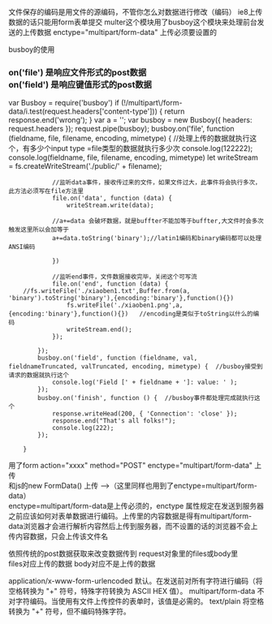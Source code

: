 文件保存的编码是用文件的源编码，不管你怎么对数据进行修改（编码）
ie8上传数据的话只能用form表单提交
multer这个模块用了busboy这个模块来处理前台发送的上传数据  enctype="multipart/form-data" 上传必须要设置的

busboy的使用
<h3>
on('file') 是响应文件形式的post数据  <br/>
on('field') 是响应键值形式的post数据
</h3>
var Busboy = require('busboy')
 if (!/multipart\/form-data/i.test(request.headers['content-type'])) {
                return response.end('wrong');
            }
			var a = '';
            var busboy = new Busboy({ headers: request.headers });
			request.pipe(busboy);
            busboy.on('file', function (fieldname, file, filename, encoding, mimetype) {  //处理上传的数据就执行这个，有多少个input type =file类型的数据就执行多少次
				console.log(122222);
                console.log(fieldname, file, filename, encoding, mimetype)
                let writeStream = fs.createWriteStream('./public/' + filename);

                //监听data事件，接收传过来的文件，如果文件过大，此事件将会执行多次，此方法必须写在file方法里
                file.on('data', function (data) {
                    writeStream.write(data);
					
				//a+=data 会破坏数据，就是buffter不能加等于buffter,大文件时会多次触发这里所以会加等于
				a+=data.toString('binary');//latin1编码和binary编码都可以处理ANSI编码
              
                })

                //监听end事件，文件数据接收完毕，关闭这个可写流
                file.on('end', function (data) {
		//fs.writeFile('./xiaoben1.txt',Buffer.from(a, 'binary').toString('binary'),{encoding:'binary'},function(){})
					fs.writeFile('./xiaoben1.png',a,{encoding:'binary'},function(){})   //encoding是类似于toString以什么的编码
                    writeStream.end();
                });

            });
            busboy.on('field', function (fieldname, val, fieldnameTruncated, valTruncated, encoding, mimetype) {  //busboy接受到请求的数据就执行这个
                console.log('Field [' + fieldname + ']: value: ' );
            });
            busboy.on('finish', function () {  //busboy事件都处理完成就执行这个
                response.writeHead(200, { 'Connection': 'close' });
                response.end("That's all folks!");
				console.log(222);
            });
             
        }



用了form action="xxxx" method="POST" enctype="multipart/form-data" 上传 <br/>
  和js的new FormData() 上传 -->（这里同样也用到了enctype=multipart/form-data） <br/> 
  enctype=multipart/form-data是上传必须的，enctype 属性规定在发送到服务器之前应该如何对表单数据进行编码。上传里的内容数据是得有multipart/form-data浏览器才会进行解析内容然后上传到服务器，而不设置的话的浏览器不会上传内容数据，只会上传该文件名<br/>
  
  依照传统的post数据获取来改变数据传到 request对象里的files或body里<br/>
  files对应上传的数据 body对应不是上传的数据
  
  application/x-www-form-urlencoded	默认。在发送前对所有字符进行编码（将空格转换为 "+" 符号，特殊字符转换为 ASCII HEX 值）。
multipart/form-data	不对字符编码。当使用有文件上传控件的表单时，该值是必需的。
text/plain	将空格转换为 "+" 符号，但不编码特殊字符。
